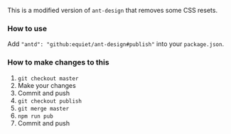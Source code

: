 This is a modified version of `ant-design` that removes some CSS resets.

### How to use
Add `"antd": "github:equiet/ant-design#publish"` into your `package.json`.

### How to make changes to this
1. `git checkout master`
1. Make your changes
1. Commit and push
1. `git checkout publish`
1. `git merge master`
1. `npm run pub`
1. Commit and push

